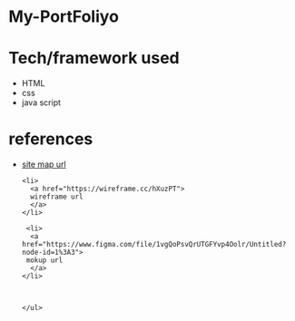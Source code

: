 # My-PortFoliyo

# Tech/framework used

<ul>
  <li>
   HTML
  </li>
  
  <li>
   css
  </li>
  
  <li>
   java script
  </li>
</ul>

# references

<ul>
    <li>
      <a href="https://www.gloomaps.com/6iyjfYzhkc">
      site map url
      </a>
    </li>
    
    <li>
      <a href="https://wireframe.cc/hXuzPT">
      wireframe url
      </a>
    </li>
    
     <li>
      <a href="https://www.figma.com/file/1vgQoPsvQrUTGFYvp4Oolr/Untitled?node-id=1%3A3">
     mokup url
      </a>
    </li>
    
    
    
    </ul>
